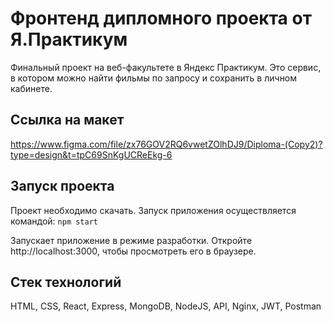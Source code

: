 # Фронтенд дипломного проекта от Я.Практикум
Финальный проект на веб-факультете в Яндекс Практикум.
Это сервис, в котором можно найти фильмы по запросу и сохранить в личном кабинете.

## Ссылка на макет
https://www.figma.com/file/zx76GOV2RQ6vwetZOlhDJ9/Diploma-(Copy2)?type=design&t=tpC69SnKgUCReEkg-6

## Запуск проекта
Проект необходимо скачать. Запуск приложения осуществляется командой: `npm start`

Запускает приложение в режиме разработки. Откройте http://localhost:3000, чтобы просмотреть его в браузере.

## Стек технологий
HTML, CSS, React, Express, MongoDB, NodeJS, API, Nginx, JWT, Postman